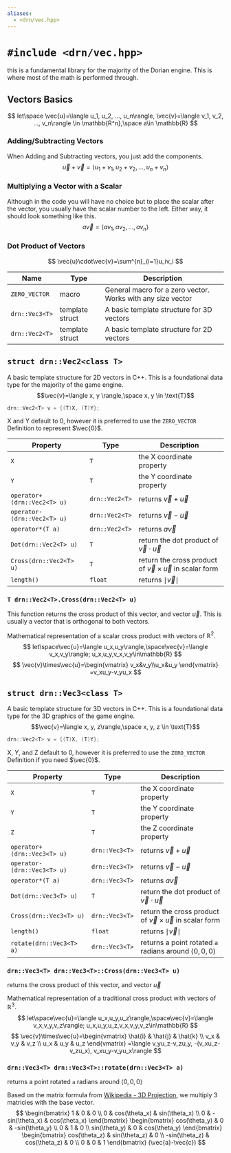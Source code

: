 ```yaml
---
aliases:
  - <drn/vec.hpp>
---
```

# `#include <drn/vec.hpp>`

this is a fundamental library for the majority of the Dorian engine. This is where most of the math is performed through.
## Vectors Basics
$$
let\space \vec{u}=\langle u_1, u_2, ..., u_n\rangle, \vec{v}=\langle v_1, v_2, ..., v_n\rangle \in \mathbb{R^n},\space a\in \mathbb{R}
$$
### Adding/Subtracting Vectors
When Adding and Subtracting vectors, you just add the components.
$$
\vec{u}+\vec{v}=\langle u_1+v_1, u_2+v_2, ..., u_n+v_n\rangle
$$
### Multiplying a Vector with a Scalar
Although in the code you will have no choice but to place the scalar after the vector, you usually have the scalar number to the left. Either way, it should look something like this.
$$
a\vec{v}=\langle av_1, av_2, ..., av_n\rangle
$$
### Dot Product of Vectors
$$
\vec{u}\cdot\vec{v}=\sum^{n}_{i=1}u_iv_i
$$


Name | Type | Description
--|--|--
`ZERO_VECTOR` | macro | General macro for a zero vector. Works with any size vector
`drn::Vec3<T>` | template struct | A basic template structure for 3D vectors
`drn::Vec2<T>` | template struct | A basic template structure for 2D vectors

## `struct drn::Vec2<class T>`
A basic template structure for 2D vectors in C++. This is a foundational data type for the majority of the game engine.
$$\vec{v}=\langle x, y \rangle,\space x, y \in \text{T}$$
```cpp
drn::Vec2<T> v = {(T)X, (T)Y};
```
X and Y default to 0, however it is preferred to use the `ZERO_VECTOR` Definition to represent $\vec{0}$.

Property | Type | Description
--|--|--
`X` | `T` | the X coordinate property
`Y` | `T` | the Y coordinate property
`operator+(drn::Vec2<T> u)` | `drn::Vec2<T>` | returns $\vec{v}+\vec{u}$
`operator-(drn::Vec2<T> u)` | `drn::Vec2<T>` | returns $\vec{v}-\vec{u}$
`operator*(T a)` | `drn::Vec2<T>` | returns $a\vec{v}$
`Dot(drn::Vec2<T> u)` | `T` | return the dot product of $\vec{v}\cdot\vec{u}$
`Cross(drn::Vec2<T> u)` | `T` | return the cross product of $\vec{v}\times\vec{u}$ in scalar form
`length()` | `float` | returns $\mid \vec{v} \mid$

### `T drn::Vec2<T>.Cross(drn::Vec2<T> u)`
This function returns the cross product of this vector, and vector $\vec{u}$. This is usually a vector that is orthogonal to both vectors.

Mathematical representation of a scalar cross product with vectors of $\mathbb{R}^2$.
$$
let\space\vec{u}=\langle u_x,u_y\rangle,\space\vec{v}=\langle v_x,v_y\rangle; u_x,u_y,v_x,v_y\in\mathbb{R}
$$
$$
\vec{v}\times\vec{u}=\begin{vmatrix}
v_x&v_y\\u_x&u_y
\end{vmatrix}
=v_xu_y-v_yu_x
$$

## `struct drn::Vec3<class T>`
A basic template structure for 3D vectors in C++. This is a foundational data type for the 3D graphics of the game engine.
$$\vec{v}=\langle x, y, z\rangle,\space x, y, z \in \text{T}$$
```cpp
drn::Vec2<T> v = {(T)X, (T)Y};
```
X, Y, and Z default to 0, however it is preferred to use the `ZERO_VECTOR` Definition if you need $\vec{0}$.

Property | Type | Description
--|--|--
`X` | `T` | the X coordinate property
`Y` | `T` | the Y coordinate property
`Z` | `T` | the Z coordinate property
`operator+(drn::Vec3<T> u)` | `drn::Vec3<T>` | returns $\vec{v}+\vec{u}$
`operator-(drn::Vec3<T> u)` | `drn::Vec3<T>` | returns $\vec{v}-\vec{u}$
`operator*(T a)` | `drn::Vec3<T>` | returns $a\vec{v}$
`Dot(drn::Vec3<T> u)` | `T` | return the dot product of $\vec{v}\cdot\vec{u}$
`Cross(drn::Vec3<T> u)` | `drn::Vec3<T>` | return the cross product of $\vec{v}\times\vec{u}$ in scalar form
`length()` | `float` | returns $\mid \vec{v} \mid$
`rotate(drn::Vec3<T> a)` | `drn::Vec3<T>` | returns a point rotated `a` radians around $\langle 0, 0, 0\rangle$

### `drn::Vec3<T> drn::Vec3<T>::Cross(drn::Vec3<T> u)`
returns the cross product of this vector, and vector $\vec{u}$

Mathematical representation of a traditional cross product with vectors of $\mathbb{R}^3$.
$$
let\space\vec{u}=\langle u_x,u_y,u_z\rangle,\space\vec{v}=\langle v_x,v_y,v_z\rangle; u_x,u_y,u_z,v_x,v_y,v_z\in\mathbb{R}
$$
$$
\vec{v}\times\vec{u}=\begin{vmatrix}
\hat{i} & \hat{j} & \hat{k} \\
v_x & v_y & v_z \\
u_x & u_y & u_z
\end{vmatrix}
=\langle v_yu_z-v_zu_y, -(v_xu_z-v_zu_x), v_xu_y-v_yu_x\rangle
$$

### `drn::Vec3<T> drn::Vec3<T>::rotate(drn::Vec3<T> a)`
returns a point rotated `a` radians around $\langle 0, 0, 0\rangle$

Based on the matrix formula from [Wikipedia - 3D Projection](https://en.wikipedia.org/wiki/3D_projection), we multiply 3 matricies with the base vector.
$$
\begin{bmatrix}
1 & 0 & 0 \\
0 & cos(\theta_x) & sin(\theta_x) \\
0 & -sin(\theta_x) & cos(\theta_x)
\end{bmatrix}
\begin{bmatrix}
cos(\theta_y) & 0 & -sin(\theta_y) \\
0 & 1 & 0 \\
sin(\theta_y) & 0 & cos(\theta_y)
\end{bmatrix}
\begin{bmatrix}
cos(\theta_z) & sin(\theta_z) & 0 \\
-sin(\theta_z) & cos(\theta_z) & 0 \\
0 & 0 & 1
\end{bmatrix}
(\vec{a}-\vec{c})
$$